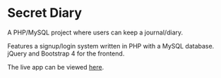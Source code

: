 # Secret Diary

A PHP/MySQL project where users can keep a journal/diary.

Features a signup/login system written in PHP with a MySQL database. jQuery and Bootstrap 4 for the frontend.

The live app can be viewed [here](http://bit.ly/2jSQ4b1).
